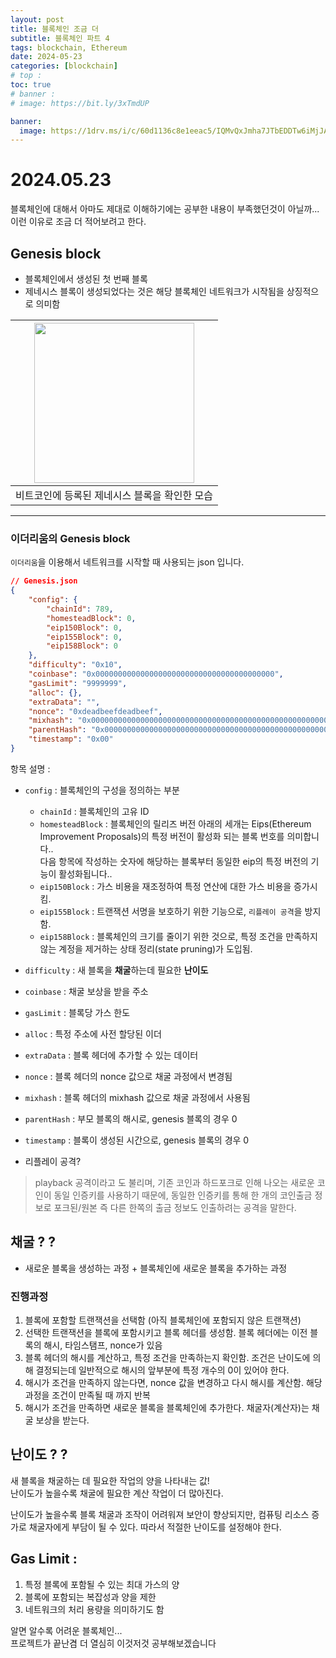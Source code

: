 ```yaml
---
layout: post
title: 블록체인 조금 더
subtitle: 블록체인 파트 4
tags: blockchain, Ethereum
date: 2024-05-23
categories: [blockchain]
# top :
toc: true
# banner :
# image: https://bit.ly/3xTmdUP

banner:
  image: https://1drv.ms/i/c/60d1136c8e1eeac5/IQMvQxJmha7JTbEDDTw6iMjJAWYJEUirRCMAyiJPnsOezjE?width=1024
---
```


# 2024.05.23

블록체인에 대해서 아마도 제대로 이해하기에는 공부한 내용이 부족했던것이 아닐까...  
이런 이유로 조금 더 적어보려고 한다.


## Genesis block
- 블록체인에서 생성된 첫 번째 블록
- 제네시스 블록이 생성되었다는 것은 해당 블록체인 네트워크가 시작됨을 상징적으로 의미함

|<img src="https://1drv.ms/i/c/60d1136c8e1eeac5/IQOxpKAiIU45Qa677SSMMPXdATgzb5_EeQLPzC1AE6gziHY?width=256" width="256" height="auto" /> | 
|:---:|
|비트코인에 등록된 제네시스 블록을 확인한 모습|

---

### 이더리움의 Genesis block

`이더리움`을 이용해서 네트워크를 시작할 때 사용되는 json 입니다.

``` json
// Genesis.json
{
    "config": {
        "chainId": 789,
        "homesteadBlock": 0,
        "eip150Block": 0,
        "eip155Block": 0,
        "eip158Block": 0
    },
    "difficulty": "0x10",
    "coinbase": "0x0000000000000000000000000000000000000000",
    "gasLimit": "9999999",
    "alloc": {},
    "extraData": "",
    "nonce": "0xdeadbeefdeadbeef",
    "mixhash": "0x0000000000000000000000000000000000000000000000000000000000000000",
    "parentHash": "0x0000000000000000000000000000000000000000000000000000000000000000",
    "timestamp": "0x00"
}
```
항목 설명 :

- `config` : 블록체인의 구성을 정의하는 부분
  - `chainId` : 블록체인의 고유 ID  
  - `homesteadBlock` : 블록체인의 릴리즈 버전
  아래의 세개는 Eips(Ethereum Improvement Proposals)의 특정 버전이 활성화 되는 블록 번호를 의미합니다..  
  다음 항목에 작성하는 숫자에 해당하는 블록부터 동일한 eip의 특정 버전의 기능이 활성화됩니다..
  - `eip150Block` : 가스 비용을 재조정하여 특정 연산에 대한 가스 비용을 증가시킴.
  - `eip155Block` : 트랜잭션 서명을 보호하기 위한 기능으로, `리플레이 공격`을 방지함.
  - `eip158Block` : 블록체인의 크기를 줄이기 위한 것으로, 특정 조건을 만족하지 않는 계정을 제거하는 상태 정리(state pruning)가 도입됨.
- `difficulty` : 새 블록을 **채굴**하는데 필요한 **난이도**
- `coinbase` : 채굴 보상을 받을 주소
- `gasLimit` : 블록당 가스 한도
- `alloc` : 특정 주소에 사전 할당된 이더
- `extraData` : 블록 헤더에 추가할 수 있는 데이터
- `nonce` : 블록 헤더의 nonce 값으로 채굴 과정에서 변경됨
- `mixhash` : 블록 헤더의 mixhash 값으로 채굴 과정에서 사용됨
- `parentHash` : 부모 블록의 해시로, genesis 블록의 경우 0
- `timestamp` : 블록이 생성된 시간으로, genesis 블록의 경우 0


- 리플레이 공격?
> playback 공격이라고 도 불리며, 기존 코인과 하드포크로 인해 나오는 새로운 코인이 동일 인증키를 사용하기 때문에, 동일한 인증키를 통해 한 개의 코인출금 정보로 포크된/원본 즉 다른 한쪽의 출금 정보도 인출하려는 공격을 말한다.

## 채굴 ? ? 
- 새로운 블록을 생성하는 과정 + 블록체인에 새로운 블록을 추가하는 과정

### 진행과정
1. 블록에 포함할 트랜잭션을 선택함 (아직 블록체인에 포함되지 않은 트랜잭션)
2. 선택한 트랜잭션을 블록에 포함시키고 블록 헤더를 생성함. 블록 헤더에는 이전 블록의 해시, 타임스탬프, nonce가 있음
3. 블록 헤더의 해시를 계산하고, 특정 조건을 만족하는지 확인함. 조건은 난이도에 의해 결정되는데 일반적으로 해시의 앞부분에 특정 개수의 0이 있어야 한다.
4. 해시가 조건을 만족하지 않는다면, nonce 값을 변경하고 다시 해시를 계산함. 해당 과정을 조건이 만족될 때 까지 반복
5. 해시가 조건을 만족하면 새로운 블록을 블록체인에 추가한다. 채굴자(계산자)는 채굴 보상을 받는다.

## 난이도 ? ?
새 블록을 채굴하는 데 필요한 작업의 양을 나타내는 값!  
난이도가 높을수록 채굴에 필요한 계산 작업이 더 많아진다.

난이도가 높을수록
블록 채굴과 조작이 어려워져 보안이 향상되지만,
컴퓨팅 리소스 증가로 채굴자에게 부담이 될  수 있다. 따라서 적절한 난이도를 설정해야 한다.

## Gas Limit : 
1. 특정 블록에 포함될 수 있는 최대 가스의 양
2. 블록에 포함되는 복잡성과 양을 제한
3. 네트워크의 처리 용량을 의미하기도 함


 알면 알수록 어려운 블록체인...  
프로젝트가 끝난겸 더 열심히 이것저것 공부해보겠습니다

